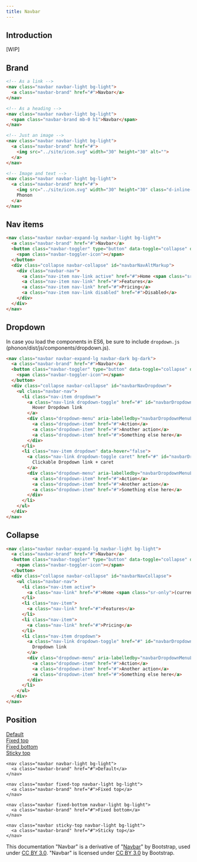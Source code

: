 ```yaml
---
title: Navbar
---
```


## Introduction

[WIP]

## Brand

```html
<!-- As a link -->
<nav class="navbar navbar-light bg-light">
  <a class="navbar-brand" href="#">Navbar</a>
</nav>

<!-- As a heading -->
<nav class="navbar navbar-light bg-light">
  <span class="navbar-brand mb-0 h1">Navbar</span>
</nav>
```

```html
<!-- Just an image -->
<nav class="navbar navbar-light bg-light">
  <a class="navbar-brand" href="#">
    <img src="../site/icon.svg" width="30" height="30" alt="">
  </a>
</nav>
```

```html
<!-- Image and text -->
<nav class="navbar navbar-light bg-light">
  <a class="navbar-brand" href="#">
    <img src="../site/icon.svg" width="30" height="30" class="d-inline-block align-top" alt="">
    Phonon
  </a>
</nav>
```

## Nav items

```html
<nav class="navbar navbar-expand-lg navbar-light bg-light">
  <a class="navbar-brand" href="#">Navbar</a>
  <button class="navbar-toggler" type="button" data-toggle="collapse" data-target="#navbarNavAltMarkup" aria-controls="navbarNavAltMarkup" aria-expanded="false" aria-label="Toggle navigation">
    <span class="navbar-toggler-icon"></span>
  </button>
  <div class="collapse navbar-collapse" id="navbarNavAltMarkup">
    <div class="navbar-nav">
      <a class="nav-item nav-link active" href="#">Home <span class="sr-only">(current)</span></a>
      <a class="nav-item nav-link" href="#">Features</a>
      <a class="nav-item nav-link" href="#">Pricing</a>
      <a class="nav-item nav-link disabled" href="#">Disabled</a>
    </div>
  </div>
</nav>
```

## Dropdown

In case you load the components in ES6, be sure to include `dropdown.js` (phonon/dist/js/components/dropdown.js).

```html
<nav class="navbar navbar-expand-lg navbar-dark bg-dark">
  <a class="navbar-brand" href="#">Navbar</a>
  <button class="navbar-toggler" type="button" data-toggle="collapse" data-target="#navbarNavDropdown" aria-controls="navbarNavDropdown" aria-expanded="false" aria-label="Toggle navigation">
    <span class="navbar-toggler-icon"></span>
  </button>
  <div class="collapse navbar-collapse" id="navbarNavDropdown">
    <ul class="navbar-nav">
      <li class="nav-item dropdown">
        <a class="nav-link dropdown-toggle" href="#" id="navbarDropdownMenuLink" role="button" data-toggle="dropdown" aria-haspopup="true" aria-expanded="false">
          Hover Dropdown link
        </a>
        <div class="dropdown-menu" aria-labelledby="navbarDropdownMenuLink">
          <a class="dropdown-item" href="#">Action</a>
          <a class="dropdown-item" href="#">Another action</a>
          <a class="dropdown-item" href="#">Something else here</a>
        </div>
      </li>
      <li class="nav-item dropdown" data-hover="false">
        <a class="nav-link dropdown-toggle caret" href="#" id="navbarDropdownMenuLink2" role="button" data-toggle="dropdown" aria-haspopup="true" aria-expanded="false">
          Clickable Dropdown link + caret
        </a>
        <div class="dropdown-menu" aria-labelledby="navbarDropdownMenuLink2">
          <a class="dropdown-item" href="#">Action</a>
          <a class="dropdown-item" href="#">Another action</a>
          <a class="dropdown-item" href="#">Something else here</a>
        </div>
      </li>
    </ul>
  </div>
</nav>
```

<script>
function prevent(event) {
  event.preventDefault();
}

var dropdowns = document.querySelectorAll('.page .navbar .dropdown-toggle');
dropdowns.forEach(function (dropdown) {
  dropdown.addEventListener('click', prevent);
});
</script>

## Collapse

```html
<nav class="navbar navbar-expand-lg navbar-light bg-light">
  <a class="navbar-brand" href="#">Navbar</a>
  <button class="navbar-toggler" type="button" data-toggle="collapse" data-target="#navbarNavCollapse" aria-controls="navbarNavCollapse" aria-expanded="false" aria-label="Toggle navigation">
    <span class="navbar-toggler-icon"></span>
  </button>
  <div class="collapse navbar-collapse" id="navbarNavCollapse">
    <ul class="navbar-nav">
      <li class="nav-item active">
        <a class="nav-link" href="#">Home <span class="sr-only">(current)</span></a>
      </li>
      <li class="nav-item">
        <a class="nav-link" href="#">Features</a>
      </li>
      <li class="nav-item">
        <a class="nav-link" href="#">Pricing</a>
      </li>
      <li class="nav-item dropdown">
        <a class="nav-link dropdown-toggle" href="#" id="navbarDropdownMenuLink" role="button" data-toggle="dropdown" aria-haspopup="true" aria-expanded="false">
          Dropdown link
        </a>
        <div class="dropdown-menu" aria-labelledby="navbarDropdownMenuLink">
          <a class="dropdown-item" href="#">Action</a>
          <a class="dropdown-item" href="#">Another action</a>
          <a class="dropdown-item" href="#">Something else here</a>
        </div>
      </li>
    </ul>
  </div>
</nav>
```

## Position

<nav class="navbar navbar-light bg-light">
  <a class="navbar-brand" href="#">Default</a>
</nav>

<nav class="navbar fixed-top navbar-light bg-light" style="position:relative">
  <a class="navbar-brand" href="#">Fixed top</a>
</nav>

<nav class="navbar fixed-bottom navbar-light bg-light" style="position:relative">
  <a class="navbar-brand" href="#">Fixed bottom</a>
</nav>

<nav class="navbar sticky-top navbar-light bg-light" style="position:relative">
  <a class="navbar-brand" href="#">Sticky top</a>
</nav>

```html!
<nav class="navbar navbar-light bg-light">
  <a class="navbar-brand" href="#">Default</a>
</nav>

<nav class="navbar fixed-top navbar-light bg-light">
  <a class="navbar-brand" href="#">Fixed top</a>
</nav>

<nav class="navbar fixed-bottom navbar-light bg-light">
  <a class="navbar-brand" href="#">Fixed bottom</a>
</nav>

<nav class="navbar sticky-top navbar-light bg-light">
  <a class="navbar-brand" href="#">Sticky top</a>
</nav>
```

<div class="alert alert-secondary" role="alert">

This documentation "Navbar" is a derivative of "[Navbar](http://getbootstrap.com/docs/4.1/components/navbar/)"
by Bootstrap, used under [CC BY 3.0](https://creativecommons.org/licenses/by/3.0/).
"Navbar" is licensed under [CC BY 3.0](https://creativecommons.org/licenses/by/3.0/) by Bootstrap.
</div>
